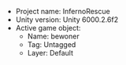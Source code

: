 <!-- UNITY CODE ASSIST INSTRUCTIONS START -->
- Project name: InfernoRescue
- Unity version: Unity 6000.2.6f2
- Active game object:
  - Name: bewoner
  - Tag: Untagged
  - Layer: Default
<!-- UNITY CODE ASSIST INSTRUCTIONS END -->